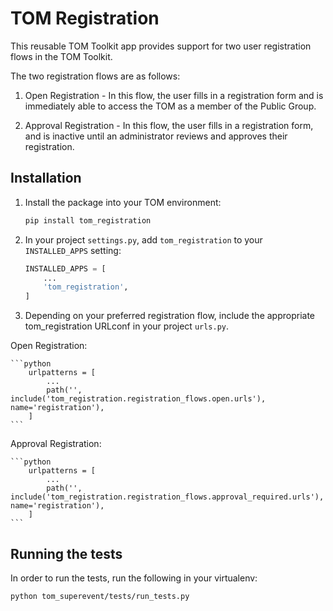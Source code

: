 # TOM Registration

This reusable TOM Toolkit app provides support for two user registration flows in the TOM Toolkit.

The two registration flows are as follows:

1. Open Registration - In this flow, the user fills in a registration form and is immediately able to access the TOM as a member of the Public Group.

2. Approval Registration - In this flow, the user fills in a registration form, and is inactive until an administrator reviews and approves their registration.

## Installation

1. Install the package into your TOM environment:
    ```bash
    pip install tom_registration
   ```

2. In your project `settings.py`, add `tom_registration` to your `INSTALLED_APPS` setting:

    ```python
    INSTALLED_APPS = [
        ...
        'tom_registration',
    ]
    ```

3. Depending on your preferred registration flow, include the appropriate tom_registration URLconf in your project `urls.py`.

Open Registration:

    ```python
        urlpatterns = [
            ...
            path('', include('tom_registration.registration_flows.open.urls'), name='registration'),
        ]
    ```

Approval Registration:

    ```python
        urlpatterns = [
            ...
            path('', include('tom_registration.registration_flows.approval_required.urls'), name='registration'),
        ]
    ```


## Running the tests

In order to run the tests, run the following in your virtualenv:

`python tom_superevent/tests/run_tests.py`

